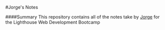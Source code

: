 #Jorge's Notes

####Summary
This repository contains all of the notes take by [Jorge](https://github.com/porchsal) for the Lighthouse Web Development Bootcamp